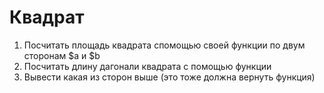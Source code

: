 # Квадрат
1. Посчитать площадь квадрата спомощью своей функции по двум сторонам $a и $b
2. Посчитать длину дагонали квадрата с помощью функции
3. Вывести какая из сторон выше (это тоже должна вернуть функция)
